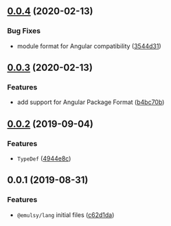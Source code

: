 ## [0.0.4](https://github.com/gavar/emulsy/compare/v/lang/0.0.3...v/lang/0.0.4) (2020-02-13)


### Bug Fixes

* module format for Angular compatibility ([3544d31](https://github.com/gavar/emulsy/commit/3544d317b893b62b167a4d374e2550050b19d0ee))

## [0.0.3](https://github.com/gavar/emulsy/compare/v/lang/0.0.2...v/lang/0.0.3) (2020-02-13)


### Features

* add support for Angular Package Format ([b4bc70b](https://github.com/gavar/emulsy/commit/b4bc70b03c990609e34167258796890ffbdd21a8))

## [0.0.2](https://github.com/gavar/emulsy/compare/v/lang/0.0.1...v/lang/0.0.2) (2019-09-04)


### Features

* `TypeDef` ([4944e8c](https://github.com/gavar/emulsy/commit/4944e8c))

## 0.0.1 (2019-08-31)


### Features

* `@emulsy/lang` initial files ([c62d1da](https://github.com/gavar/emulsy/commit/c62d1da))
